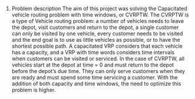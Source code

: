 1.	Problem description
      The aim of this project was solving the Capacitated vehicle routing problem with time windows, or CVRPTW. 
      The CVRPTW is a type of Vehicle routing problem: a number of vehicles needs to leave the depot, visit customers 
      and return to the depot, a single customer can only be visited by one vehicle, every customer needs to be 
      visited and the end goal is to use as little vehicles as possible, or to have the shortest possible path. 
      A capacitated VRP considers that each vehicle has a capacity, and a VRP with time words considers time intervals 
      when customers can be visited or serviced. In the case of CVRPTW, all vehicles start at the depot at time = 0 
      and must return to the depot before the depot’s due time. They can only serve customers when they are ready and 
      must spend some time servicing a customer. With the addition of both capacity and time windows, the need to 
      optimize this problem is higher.
